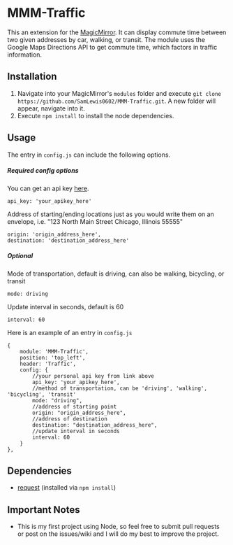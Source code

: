 # MMM-Traffic
This an extension for the [MagicMirror](https://github.com/MichMich/MagicMirror). It can display commute time between two given addresses by car, walking, or transit. The module uses the Google Maps Directions API to get commute time, which factors in traffic information.

## Installation
1. Navigate into your MagicMirror's `modules` folder and execute `git clone https://github.com/SamLewis0602/MMM-Traffic.git`. A new folder will appear, navigate into it.
2. Execute `npm install` to install the node dependencies.

## Usage
The entry in `config.js` can include the following options.

##### Required config options
You can get an api key [here](https://developers.google.com/maps/documentation/directions/).
```
api_key: 'your_apikey_here'
```
Address of starting/ending locations just as you would write them on an envelope, i.e. "123 North Main Street Chicago, Illinois 55555"
```
origin: 'origin_address_here',
destination: 'destination_address_here'
```
##### Optional
Mode of transportation, default is driving, can also be walking, bicycling, or transit
```
mode: driving
```
Update interval in seconds, default is 60
```
interval: 60
```
Here is an example of an entry in `config.js`
```
{
	module: 'MMM-Traffic',
	position: 'top_left',
	header: 'Traffic',
	config: {
		//your personal api key from link above
		api_key: 'your_apikey_here',
		//method of transportation, can be 'driving', 'walking', 'bicycling', 'transit'
		mode: "driving",
		//address of starting point
		origin: "origin_address_here",
		//address of destination
		destination: "destination_address_here",
		//update interval in seconds
		interval: 60
	}
},
```

## Dependencies
- [request](https://www.npmjs.com/package/request) (installed via `npm install`)

## Important Notes
- This is my first project using Node, so feel free to submit pull requests or post on the issues/wiki and I will do my best to improve the project.
